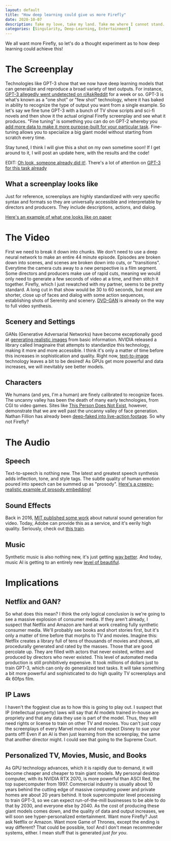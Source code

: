 ```yaml
---
layout: default
title: "How deep learning could give us more Firefly"
date: 2020-10-07
description: Take my love, take my land. Take me where I cannot stand.
categories: [Singularity, Deep-Learning, Entertainment]
---
```


We all want more Firefly, so let's do a thought experiment as to how deep learning could achieve this!

# The Screenplay

Technologies like GPT-3 show that we now have deep learning models that can generalize and reproduce a broad variety of text outputs. For instance, [GPT-3 allegedly went undetected on r/AskReddit](https://www.kmeme.com/2020/10/gpt-3-bot-went-undetected-askreddit-for.html) for a week or so.
GPT-3 is what's known as a "one shot" or "few shot" technology, where it has baked in ability to recognize the type of output you want from a single example. So let's say we fine tune GPT-3 with a bunch of TV show scripts and sci-fi novels and then show it the actual original Firefly screenplay and see what it produces.
"Fine tuning" is something you can do on GPT-2 whereby you [add more data to make it more purpose-built for your particular task](https://openai.com/blog/fine-tuning-gpt-2/). Fine-tuning allows you to specialize a big giant model without starting from scratch every time. 

Stay tuned, I think I will give this a shot on my own sometime soon! If I get around to it, I will post an update here, with the results and the code!

EDIT: [Oh look, someone already did it!](https://towardsdatascience.com/film-script-generation-with-gpt-2-58601b00d371). There's a lot of attention on [GPT-3 for this task already](https://www.gwern.net/GPT-3)

## What a screenplay looks like

Just for reference, screenplays are highly standardized with very specific syntax and formats so they are universally accessible and interpretable by directors and producers. They include descriptions, actions, and dialog.

[Here's an example of what one looks like on paper](https://www.raindance.org/scripts/Firefly_1x02_-_Bushwhacked.pdf)

# The Video

First we need to break it down into chunks. We don't need to use a deep neural network to make an entire 44 minute episode. Episodes are broken down into scenes, and scenes are broken down into cuts, or "transitions".
Everytime the camera cuts away to a new perspective is a film segment. Some directors and producers make use of rapid cuts, meaning we would only need to generate a few seconds of video at a time, and then stitch it together. 
Firefly, which I just rewatched with my partner, seems to be pretty standard. A long cut in that show would be 30 to 60 seconds, but most are shorter, close up of faces and dialog with some action sequences, establishing shots of Serenity and scenery.
[DVD-GAN](https://medium.com/syncedreview/deepmind-dvd-gan-impressive-step-toward-realistic-video-synthesis-12027d942e53) is already on the way to full video synthesis.

## Scenery and Settings

GANs (Generative Adversarial Networks) have become exceptionally good at [generating realistic images](https://www.marktechpost.com/2020/10/06/nvidia-releases-imaginaire-a-universal-pytorch-library-designed-for-various-gan-based-tasks-and-methods/) from basic information. 
NVIDIA released a library called Imaginaire that attempts to standardize this technology, making it more and more accessible. I think it's only a matter of time before this increases in sophistication and quality.
Right now, [text-to-image](https://deepai.org/machine-learning-model/text2img) technology leaves a bit to be desired! As GPUs get more powerful and data increases, we will inevitably see better models.

## Characters

We humans (and yes, I'm a human) are finely calibrated to recognize faces. The uncanny valley has been the death of many early technologies, from CGI to video games. Sites like [This Person Does Not Exist](https://thispersondoesnotexist.com/), however, demonstrate that we are well past the uncanny valley of face generation. 
Nathan Fillion has already been [deep-faked into live-action footage](https://www.eurogamer.net/articles/2020-05-02-uncharted-4-deepfake-starring-nathan-fillion-is-as-impressive-as-it-is-scary). So why not Firefly?

# The Audio

## Speech

Text-to-speech is nothing new. The latest and greatest speech synthesis adds inflection, tone, and style tags. The subtle quality of human emotion poured into speech can be summed up as "prosody". [Here's a creepy-realistic example of prosody embedding!](https://ai.googleblog.com/2018/03/expressive-speech-synthesis-with.html)

## Sound Effects

Back in 2016, [MIT published some work](https://www.wired.com/2016/06/mit-artificial-sound-effects/) about natural sound generation for video. Today, Adobe can provide this as a service, and it's eerily high quality. Seriously, check out [this train](https://research.adobe.com/news/ai-can-generate-realistic-sound-for-video-clips/).

## Music

Synthetic music is also nothing new, it's just getting [way better](https://towardsdatascience.com/neuralfunk-combining-deep-learning-with-sound-design-91935759d628). And today, music AI is getting to an entirely new [level of beautiful](https://www.zmescience.com/science/ai-musical-composer/).

# Implications

## Netflix and GAN?

So what does this mean? I think the only logical conclusion is we're going to see a massive explosion of consumer media. If they aren't already, I suspect that Netflix and Amazon are hard at work creating fully synthetic consumer media. We'll probably see books and short stories first, but it's only a matter of time before that morphs to TV and movies. Imagine this: Netflix creates a library full of tens of thousands of movies and shows, all procedurally generated and rated by the masses. Those that are good percolate up. They are filled with actors that never existed, written and produced by directors who never existed. This level of automated media production is still prohibitively expensive. It took millions of dollars just to train GPT-3, which can only do generalized text tasks. It will take something a bit more powerful and sophisticated to do high quality TV screenplays and 4k 60fps film. 

## IP Laws

I haven't the foggiest clue as to how this is going to play out. I suspect that IP (intellectual property) laws will say that AI models trained in-house are propriety and that any data they use is part of the model. Thus, they will need rights or license to train on other TV and movies. You can't just copy the screenplays of every Marvel movie and not expect Disney to sue your pants off! Even if an AI is then just learning from the screenplay, the same that another director might. I could see that going to the Supreme Court.

## Personalized TV, Movies, Music, and Books

As GPU technology advances, which it is rapidly due to demand, it will become cheaper and cheaper to train giant models. My personal desktop computer, with its NVIDIA RTX 2070, is more powerful than ASCI Red, the top supercomputer from 1997. Commercial industry is usually about 10 years behind the cutting edge of massive computing power and private homes are about 20 years behind. It took supercomputer level processing to train GPT-3, so we can expect run-of-the-mill businesses to be able to do that by 2030, and everyone else by 2040. 
As the cost of producing these giant models comes down, and the quality of data and output increases, we will soon see hyper-personalized entertainment. Want more Firefly? Just ask Netflix or Amazon. Want more Game of Thrones, except the ending is way different? That could be possible, too! 
And I don't mean recommender systems, either. I mean stuff that is generated *just for you*. 
